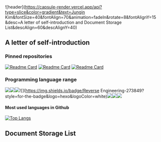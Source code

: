 ![header](https://capsule-render.vercel.app/api?type=slice&color=gradient&text=Jungin Kim&fontSize=40&fontAlign=70&animation=fadeIn&rotate=8&fontAlignY=15&desc=A letter of self-introduction and Document Storage List&descAlign=60&descAlignY=40)

## A letter of self-introduction

### Pinned repositories

[![Readme Card](https://github-readme-stats.vercel.app/api/pin/?username=Team-Shift-4&repo=Team-Shift-4.github.io&theme=vue-dark&layout=compact)](https://github.com/Team-Shift-4/Team-Shift-4.github.io) [![Readme Card](https://github-readme-stats.vercel.app/api/pin/?username=Team-Shift-4&repo=workspace&theme=vue-dark&layout=compact)](https://github.com/Team-Shift-4/workspace) [![Readme Card](https://github-readme-stats.vercel.app/api/pin/?username=Team-Shift-4&repo=Document-Sharing&theme=vue-dark&layout=compact)](https://github.com/Team-Shift-4/Document-Sharing)

### Programming language range

![](https://img.shields.io/badge/C-273849?style=for-the-badge&logo=c&logoColor=white)![](https://img.shields.io/badge/javascript-273849?style=for-the-badge&logo=javascript&logoColor=white)![](https://img.shields.io/badge/Vue.js-273849?style=for-the-badge&logo=vue.js&logoColor=white)![](https://img.shields.io/badge/Reverse Engineering-273849?style=for-the-badge&logo=hexo&logoColor=white)![](https://img.shields.io/badge/Oracle-273849?style=for-the-badge&logo=oracle&logoColor=white)![](https://img.shields.io/badge/mysql-273849?style=for-the-badge&logo=mysql&logoColor=white)![](https://img.shields.io/badge/postgresql-273849?style=for-the-badge&logo=postgresql&logoColor=white)

#### Most used languages in Github

[![Top Langs](https://github-readme-stats.vercel.app/api/top-langs/?username=99JungInKim&theme=vue-dark&layout=compact)](https://github.com/99JungInKim/github-readme-stats)

## Document Storage List
